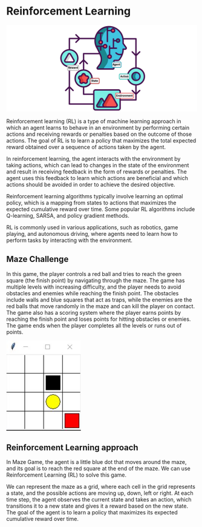 # Reinforcement Learning

![Alt Text](/images/rl.jpg)

Reinforcement learning (RL) is a type of machine learning approach in which an agent learns to behave in an environment by performing certain actions and receiving rewards or penalties based on the outcome of those actions. The goal of RL is to learn a policy that maximizes the total expected reward obtained over a sequence of actions taken by the agent.

In reinforcement learning, the agent interacts with the environment by taking actions, which can lead to changes in the state of the environment and result in receiving feedback in the form of rewards or penalties. The agent uses this feedback to learn which actions are beneficial and which actions should be avoided in order to achieve the desired objective.

Reinforcement learning algorithms typically involve learning an optimal policy, which is a mapping from states to actions that maximizes the expected cumulative reward over time. Some popular RL algorithms include Q-learning, SARSA, and policy gradient methods.

RL is commonly used in various applications, such as robotics, game playing, and autonomous driving, where agents need to learn how to perform tasks by interacting with the environment.

## Maze Challenge

In this game, the player controls a red ball and tries to reach the green square (the finish point) by navigating through the maze. The game has multiple levels with increasing difficulty, and the player needs to avoid obstacles and enemies while reaching the finish point. The obstacles include walls and blue squares that act as traps, while the enemies are the red balls that move randomly in the maze and can kill the player on contact. The game also has a scoring system where the player earns points by reaching the finish point and loses points for hitting obstacles or enemies. The game ends when the player completes all the levels or runs out of points. </br>

![Alt Text](/images/maze1.jpg)

## Reinforcement Learning approach

In Maze Game, the agent is a little blue dot that moves around the maze, and its goal is to reach the red square at the end of the maze. We can use Reinforcement Learning (RL) to solve this game.

We can represent the maze as a grid, where each cell in the grid represents a state, and the possible actions are moving up, down, left or right. At each time step, the agent observes the current state and takes an action, which transitions it to a new state and gives it a reward based on the new state. The goal of the agent is to learn a policy that maximizes its expected cumulative reward over time.






